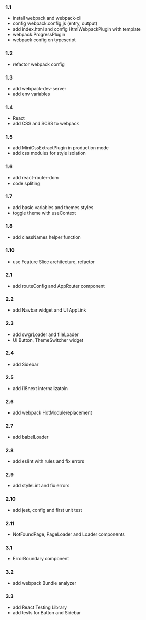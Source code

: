 ### 1.1

- install webpack and webpack-cli
- config webpack.config.js (entry, output)
- add index.html and config HtmlWebpackPlugin with template
- webpack.ProgressPlugin
- webpack config on typescript

### 1.2

- refactor webpack config

### 1.3

- add webpack-dev-server
- add env variables

### 1.4

- React
- add CSS and SCSS to webpack

### 1.5

- add MiniCssExtractPlugin in production mode
- add css modules for style isolation

### 1.6

- add react-router-dom
- code spliting

### 1.7

- add basic variables and themes styles
- toggle theme with useContext

### 1.8

- add classNames helper function

### 1.10

- use Feature Slice architecture, refactor

### 2.1

- add routeConfig and AppRouter component

### 2.2

- add Navbar widget and UI AppLink

### 2.3

- add swgrLoader and fileLoader
- UI Button, ThemeSwitcher widget

### 2.4

- add Sidebar

### 2.5

- add i18next internalizatoin

### 2.6

- add webpack HotModulereplacement

### 2.7

- add babelLoader

### 2.8

- add eslint with rules and fix errors

### 2.9

- add styleLint and fix errors

### 2.10

- add jest, config and first unit test

### 2.11

- NotFoundPage, PageLoader and Loader components

### 3.1

- ErrorBoundary component

### 3.2

- add webpack Bundle analyzer

### 3.3

- add React Testing Library
- add tests for Button and Sidebar
